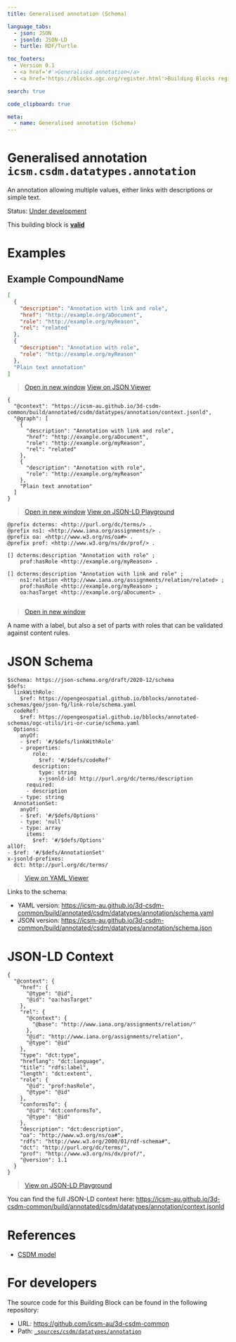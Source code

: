 ```yaml
---
title: Generalised annotation (Schema)

language_tabs:
  - json: JSON
  - jsonld: JSON-LD
  - turtle: RDF/Turtle

toc_footers:
  - Version 0.1
  - <a href='#'>Generalised annotation</a>
  - <a href='https://blocks.ogc.org/register.html'>Building Blocks register</a>

search: true

code_clipboard: true

meta:
  - name: Generalised annotation (Schema)
---
```



# Generalised annotation `icsm.csdm.datatypes.annotation`

An annotation allowing multiple values, either links with descriptions or simple text.

<p class="status">
    <span data-rainbow-uri="http://www.opengis.net/def/status">Status</span>:
    <a href="http://www.opengis.net/def/status/under-development" target="_blank" data-rainbow-uri>Under development</a>
</p>

<aside class="success">
This building block is <strong><a href="https://github.com/icsm-au/3d-csdm-common/blob/main/build/tests/csdm/datatypes/annotation/" target="_blank">valid</a></strong>
</aside>

# Examples

## Example CompoundName



```json
[
  {
    "description": "Annotation with link and role",
    "href": "http://example.org/aDocument",
    "role": "http://example.org/myReason",
    "rel": "related"
  },
  {
    "description": "Annotation with role",
    "role": "http://example.org/myReason"
  },
  "Plain text annotation"
]

```

<blockquote class="lang-specific json">
  <p class="example-links">
    <a target="_blank" href="https://icsm-au.github.io/3d-csdm-common/build/tests/csdm/datatypes/annotation/example_1_1.json">Open in new window</a>
    <a target="_blank" href="https://avillar.github.io/TreedocViewer/?dataParser=json&amp;dataUrl=https%3A%2F%2Ficsm-au.github.io%2F3d-csdm-common%2Fbuild%2Ftests%2Fcsdm%2Fdatatypes%2Fannotation%2Fexample_1_1.json&amp;expand=2&amp;option=%7B%22showTable%22%3A+false%7D">View on JSON Viewer</a></p>
</blockquote>




```jsonld
{
  "@context": "https://icsm-au.github.io/3d-csdm-common/build/annotated/csdm/datatypes/annotation/context.jsonld",
  "@graph": [
    {
      "description": "Annotation with link and role",
      "href": "http://example.org/aDocument",
      "role": "http://example.org/myReason",
      "rel": "related"
    },
    {
      "description": "Annotation with role",
      "role": "http://example.org/myReason"
    },
    "Plain text annotation"
  ]
}
```

<blockquote class="lang-specific jsonld">
  <p class="example-links">
    <a target="_blank" href="https://icsm-au.github.io/3d-csdm-common/build/tests/csdm/datatypes/annotation/example_1_1.jsonld">Open in new window</a>
    <a target="_blank" href="https://json-ld.org/playground/#json-ld=https%3A%2F%2Ficsm-au.github.io%2F3d-csdm-common%2Fbuild%2Ftests%2Fcsdm%2Fdatatypes%2Fannotation%2Fexample_1_1.jsonld">View on JSON-LD Playground</a>
</blockquote>




```turtle
@prefix dcterms: <http://purl.org/dc/terms/> .
@prefix ns1: <http://www.iana.org/assignments/> .
@prefix oa: <http://www.w3.org/ns/oa#> .
@prefix prof: <http://www.w3.org/ns/dx/prof/> .

[] dcterms:description "Annotation with role" ;
    prof:hasRole <http://example.org/myReason> .

[] dcterms:description "Annotation with link and role" ;
    ns1:relation <http://www.iana.org/assignments/relation/related> ;
    prof:hasRole <http://example.org/myReason> ;
    oa:hasTarget <http://example.org/aDocument> .


```

<blockquote class="lang-specific turtle">
  <p class="example-links">
    <a target="_blank" href="https://icsm-au.github.io/3d-csdm-common/build/tests/csdm/datatypes/annotation/example_1_1.ttl">Open in new window</a>
</blockquote>


A name with a label, but also a set of parts with roles that can be validated against content rules.


# JSON Schema

```yaml--schema
$schema: https://json-schema.org/draft/2020-12/schema
$defs:
  linkWithRole:
    $ref: https://opengeospatial.github.io/bblocks/annotated-schemas/geo/json-fg/link-role/schema.yaml
  codeRef:
    $ref: https://opengeospatial.github.io/bblocks/annotated-schemas/ogc-utils/iri-or-curie/schema.yaml
  Options:
    anyOf:
    - $ref: '#/$defs/linkWithRole'
    - properties:
        role:
          $ref: '#/$defs/codeRef'
        description:
          type: string
          x-jsonld-id: http://purl.org/dc/terms/description
      required:
      - description
    - type: string
  AnnotationSet:
    anyOf:
    - $ref: '#/$defs/Options'
    - type: 'null'
    - type: array
      items:
        $ref: '#/$defs/Options'
allOf:
- $ref: '#/$defs/AnnotationSet'
x-jsonld-prefixes:
  dct: http://purl.org/dc/terms/

```

> <a target="_blank" href="https://avillar.github.io/TreedocViewer/?dataParser=yaml&amp;dataUrl=https%3A%2F%2Ficsm-au.github.io%2F3d-csdm-common%2Fbuild%2Fannotated%2Fcsdm%2Fdatatypes%2Fannotation%2Fschema.yaml&amp;expand=2&amp;option=%7B%22showTable%22%3A+false%7D">View on YAML Viewer</a>

Links to the schema:

* YAML version: <a href="https://icsm-au.github.io/3d-csdm-common/build/annotated/csdm/datatypes/annotation/schema.yaml" target="_blank">https://icsm-au.github.io/3d-csdm-common/build/annotated/csdm/datatypes/annotation/schema.yaml</a>
* JSON version: <a href="https://icsm-au.github.io/3d-csdm-common/build/annotated/csdm/datatypes/annotation/schema.json" target="_blank">https://icsm-au.github.io/3d-csdm-common/build/annotated/csdm/datatypes/annotation/schema.json</a>


# JSON-LD Context

```json--ldContext
{
  "@context": {
    "href": {
      "@type": "@id",
      "@id": "oa:hasTarget"
    },
    "rel": {
      "@context": {
        "@base": "http://www.iana.org/assignments/relation/"
      },
      "@id": "http://www.iana.org/assignments/relation",
      "@type": "@id"
    },
    "type": "dct:type",
    "hreflang": "dct:language",
    "title": "rdfs:label",
    "length": "dct:extent",
    "role": {
      "@id": "prof:hasRole",
      "@type": "@id"
    },
    "conformsTo": {
      "@id": "dct:conformsTo",
      "@type": "@id"
    },
    "description": "dct:description",
    "oa": "http://www.w3.org/ns/oa#",
    "rdfs": "http://www.w3.org/2000/01/rdf-schema#",
    "dct": "http://purl.org/dc/terms/",
    "prof": "http://www.w3.org/ns/dx/prof/",
    "@version": 1.1
  }
}
```

> <a target="_blank" href="https://json-ld.org/playground/#json-ld=https%3A%2F%2Ficsm-au.github.io%2F3d-csdm-common%2Fbuild%2Fannotated%2Fcsdm%2Fdatatypes%2Fannotation%2Fcontext.jsonld">View on JSON-LD Playground</a>

You can find the full JSON-LD context here:
<a href="https://icsm-au.github.io/3d-csdm-common/build/annotated/csdm/datatypes/annotation/context.jsonld" target="_blank">https://icsm-au.github.io/3d-csdm-common/build/annotated/csdm/datatypes/annotation/context.jsonld</a>

# References

* [CSDM model](https://github.com/icsm-au/3d-csdm)

# For developers

The source code for this Building Block can be found in the following repository:

* URL: <a href="https://github.com/icsm-au/3d-csdm-common" target="_blank">https://github.com/icsm-au/3d-csdm-common</a>
* Path:
<code><a href="https://github.com/icsm-au/3d-csdm-common/blob/HEAD/_sources/csdm/datatypes/annotation" target="_blank">_sources/csdm/datatypes/annotation</a></code>

